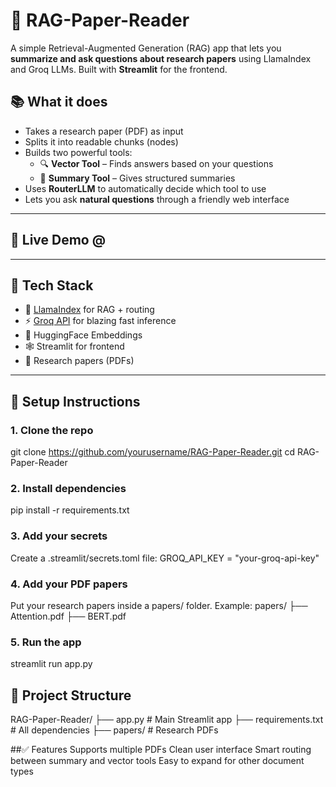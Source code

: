 # 🧠 RAG-Paper-Reader

A simple Retrieval-Augmented Generation (RAG) app that lets you **summarize and ask questions about research papers** using LlamaIndex and Groq LLMs. Built with **Streamlit** for the frontend.

## 📚 What it does

- Takes a research paper (PDF) as input
- Splits it into readable chunks (nodes)
- Builds two powerful tools:
  - 🔍 **Vector Tool** – Finds answers based on your questions
  - 🧾 **Summary Tool** – Gives structured summaries
- Uses **RouterLLM** to automatically decide which tool to use
- Lets you ask **natural questions** through a friendly web interface

---

## 🚀 Live Demo @ 


---

## 🧰 Tech Stack

- 🧠 [LlamaIndex](https://github.com/jerryjliu/llama_index) for RAG + routing
- ⚡ [Groq API](https://console.groq.com/) for blazing fast inference
- 🧠 HuggingFace Embeddings
- 🕸️ Streamlit for frontend
- 📄 Research papers (PDFs)

---

## 📝 Setup Instructions

### 1. Clone the repo

git clone https://github.com/yourusername/RAG-Paper-Reader.git
cd RAG-Paper-Reader

### 2. Install dependencies
pip install -r requirements.txt

### 3. Add your secrets
Create a .streamlit/secrets.toml file:
GROQ_API_KEY = "your-groq-api-key"

### 4. Add your PDF papers
Put your research papers inside a papers/ folder. Example:
papers/
├── Attention.pdf
├── BERT.pdf

### 5. Run the app
streamlit run app.py

## 📂 Project Structure
RAG-Paper-Reader/
├── app.py                  # Main Streamlit app
├── requirements.txt        # All dependencies
├── papers/                 # Research PDFs

##✅ Features
Supports multiple PDFs
Clean user interface
Smart routing between summary and vector tools
Easy to expand for other document types


